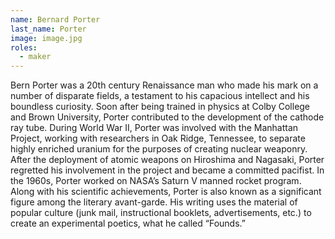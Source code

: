 ```yaml
---
name: Bernard Porter
last_name: Porter
image: image.jpg
roles:
  - maker
---
```

Bern Porter was a 20th century Renaissance man who made his mark on a number of disparate fields, a testament to his capacious intellect and his boundless curiosity. Soon after being trained in physics at Colby College and Brown University, Porter contributed to the development of the cathode ray tube. During World War II, Porter was involved with the Manhattan Project, working with researchers in Oak Ridge, Tennessee, to separate highly enriched uranium for the purposes of creating nuclear weaponry. After the deployment of atomic weapons on Hiroshima and Nagasaki, Porter regretted his involvement in the project and became a committed pacifist. In the 1960s, Porter worked on NASA’s Saturn V manned rocket program. Along with his scientific achievements, Porter is also known as a significant figure among the literary avant-garde. His writing uses the material of popular culture (junk mail, instructional booklets, advertisements, etc.) to create an experimental poetics, what he called “Founds.”

